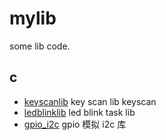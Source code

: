 # mylib
some lib code.


## c
- [keyscanlib](https://github.com/yjf0602/mylib/tree/master/c/KeyScanLib) key scan lib keyscan
- [ledblinklib](https://github.com/yjf0602/mylib/tree/master/c/LedBlinkLib) led blink task lib
- [gpio_i2c](https://github.com/yjf0602/mylib/tree/master/c/gpio_i2c) gpio 模拟 i2c 库
